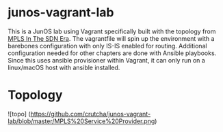 # junos-vagrant-lab

This is a JunOS lab using Vagrant specifically built with the topology from [MPLS In The SDN Era](http://shop.oreilly.com/product/0636920033905.do). The vagrantfile will spin up the environment with a barebones configuration with only IS-IS enabled for routing. Additional configuration needed for other chapters are done with Ansible playbooks. Since this uses ansible provisioner within Vagrant, it can only run on a linux/macOS host with ansible installed. 

# Topology

![topo] (https://github.com/crutcha/junos-vagrant-lab/blob/master/MPLS%20Service%20Provider.png)

 
